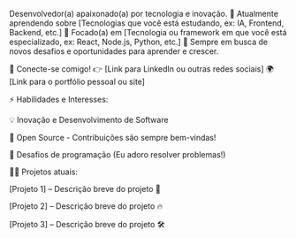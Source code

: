  Desenvolvedor(a) apaixonado(a) por tecnologia e inovação.
🌱 Atualmente aprendendo sobre [Tecnologias que você está estudando, ex: IA, Frontend, Backend, etc.]
🔧 Focado(a) em [Tecnologia ou framework em que você está especializado, ex: React, Node.js, Python, etc.]
🚀 Sempre em busca de novos desafios e oportunidades para aprender e crescer.

🔗 Conecte-se comigo!
👉 [Link para LinkedIn ou outras redes sociais]
🌍 [Link para o portfólio pessoal ou site]

⚡ Habilidades e Interesses:

💡 Inovação e Desenvolvimento de Software

🔄 Open Source - Contribuições são sempre bem-vindas!

🧩 Desafios de programação (Eu adoro resolver problemas!)

👨‍💻 Projetos atuais:

[Projeto 1] – Descrição breve do projeto 🚀

[Projeto 2] – Descrição breve do projeto 🔥

[Projeto 3] – Descrição breve do projeto 🛠️
